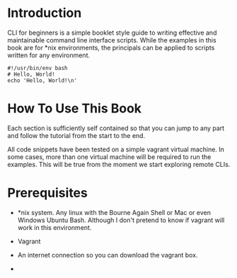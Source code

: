 # Introduction

CLI for beginners is a simple booklet style guide to writing effective and maintainable command line interface scripts. While the examples in this book are for \*nix environments, the principals can be applied to scripts written for any environment.

```
#!/usr/bin/env bash
# Hello, World!
echo 'Hello, World!\n'
```

# How To Use This Book

Each section is sufficiently self contained so that you can jump to any part and follow the tutorial from the start to the end.

All code snippets have been tested on a simple vagrant virtual machine.  In some cases, more than one virtual machine will be required to run the examples.  This will be true from the moment we start exploring remote CLIs.

# Prerequisites

* \*nix system.  Any linux with the Bourne Again Shell or Mac or even Windows Ubuntu Bash.  Although I don't pretend to know if vagrant will work in this environment.

* Vagrant
* An internet connection so you can download the vagrant box.
* 

